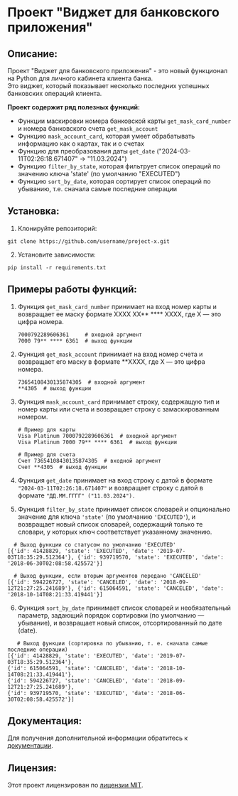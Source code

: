 # Проект "Виджет для банковского приложения"

## Описание:

Проект "Виджет для банковского приложения" - это новый функционал на Python для личного кабинета клиента банка.  
Это виджет, который показывает несколько последних успешных банковских операций клиента.

**Проект содержит ряд полезных функций:**
* Функции маскировки номера банковской карты `get_mask_card_number` и номера банковского счета `get_mask_account`
* Функцию `mask_account_card`, которая умеет обрабатывать информацию как о картах, так и о счетах
* Функцию для преобразования даты `get_date` ("2024-03-11T02:26:18.671407" -> "11.03.2024")
* Функцию `filter_by_state`, которая фильтрует список операций по значению ключа 'state' (по умолчанию "EXECUTED")
* Функцию `sort_by_date`, которая сортирует список операций по убыванию, т.е. сначала самые последние операции

## Установка:

1. Клонируйте репозиторий:
```
git clone https://github.com/username/project-x.git
```
2. Установите зависимости:
```
pip install -r requirements.txt
```

## Примеры работы функций:

1. Функция `get_mask_card_number` принимает на вход номер карты и возвращает ее маску формате XXXX XX** **** XXXX, где X — это цифра номера.
   ```
   7000792289606361     # входной аргумент
   7000 79** **** 6361  # выход функции
   ```
2. Функция `get_mask_account` принимает на вход номер счета и возвращает его маску  в формате **XXXX, где X — это цифра номера.
   ```
   73654108430135874305  # входной аргумент
   **4305  # выход функции
   ```
3. Функция `mask_account_card` принимает строку, содержащую тип и номер карты или счета и возвращает строку с замаскированным номером.
   ```
   # Пример для карты
   Visa Platinum 7000792289606361  # входной аргумент
   Visa Platinum 7000 79** **** 6361  # выход функции
   
   # Пример для счета
   Счет 73654108430135874305  # входной аргумент
   Счет **4305  # выход функции
   ```
4. Функция `get_date` принимает на вход строку с датой в формате `"2024-03-11T02:26:18.671407"` и возвращает строку с датой в формате
`"ДД.ММ.ГГГГ" ("11.03.2024").`

5. Функция `filter_by_state` принимает список словарей и опционально значение для ключа `'state'` (по умолчанию `'EXECUTED'`),
   и возвращает новый список словарей, содержащий только те словари, у которых ключ соответствует указанному значению.
 ```
   # Выход функции со статусом по умолчанию 'EXECUTED'
[{'id': 41428829, 'state': 'EXECUTED', 'date': '2019-07-03T18:35:29.512364'}, {'id': 939719570, 'state': 'EXECUTED', 'date': '2018-06-30T02:08:58.425572'}]

   # Выход функции, если вторым аргументов передано 'CANCELED'
[{'id': 594226727, 'state': 'CANCELED', 'date': '2018-09-12T21:27:25.241689'}, {'id': 615064591, 'state': 'CANCELED', 'date': '2018-10-14T08:21:33.419441'}]
 ```
6. Функция `sort_by_date` принимает список словарей и необязательный параметр, задающий порядок сортировки (по умолчанию — убывание),
   и возвращает новый список, отсортированный по дате (date).
```
   # Выход функции (сортировка по убыванию, т. е. сначала самые последние операции)
[{'id': 41428829, 'state': 'EXECUTED', 'date': '2019-07-03T18:35:29.512364'},
{'id': 615064591, 'state': 'CANCELED', 'date': '2018-10-14T08:21:33.419441'}, 
{'id': 594226727, 'state': 'CANCELED', 'date': '2018-09-12T21:27:25.241689'}, 
{'id': 939719570, 'state': 'EXECUTED', 'date': '2018-06-30T02:08:58.425572'}]
```
   
## Документация:

Для получения дополнительной информации обратитесь к [документации](PythonProject2/README.md).

## Лицензия:

Этот проект лицензирован по [лицензии MIT](LICENSE).

